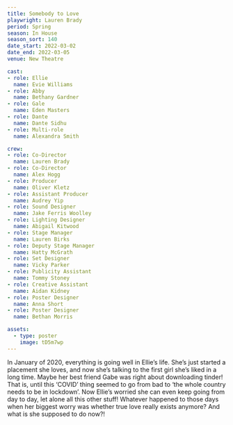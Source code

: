 ```yaml
---
title: Somebody to Love
playwright: Lauren Brady
period: Spring
season: In House
season_sort: 140
date_start: 2022-03-02
date_end: 2022-03-05
venue: New Theatre

cast:
- role: Ellie
  name: Evie Williams
- role: Abby
  name: Bethany Gardner
- role: Gale
  name: Eden Masters
- role: Dante
  name: Dante Sidhu
- role: Multi-role
  name: Alexandra Smith

crew:
- role: Co-Director
  name: Lauren Brady
- role: Co-Director
  name: Alex Hogg
- role: Producer
  name: Oliver Kletz
- role: Assistant Producer
  name: Audrey Yip
- role: Sound Designer
  name: Jake Ferris Woolley
- role: Lighting Designer
  name: Abigail Kitwood
- role: Stage Manager
  name: Lauren Birks
- role: Deputy Stage Manager
  name: Hatty McGrath
- role: Set Designer
  name: Vicky Parker
- role: Publicity Assistant
  name: Tommy Stoney
- role: Creative Assistant
  name: Aidan Kidney
- role: Poster Designer
  name: Anna Short
- role: Poster Designer
  name: Bethan Morris

assets:
  - type: poster
    image: tD5m7wp
---
```


In January of 2020, everything is going well in Ellie’s life. She’s just started a
placement she loves, and now she’s talking to the first girl she’s liked in a long
time. Maybe her best friend Gabe was right about downloading tinder!
That is, until this ‘COVID’ thing seemed to go from bad to ‘the whole country
needs to be in lockdown’. Now Ellie’s worried she can even keep going from day
to day, let alone all this other stuff! Whatever happened to those days when her
biggest worry was whether true love really exists anymore? And what is she
supposed to do now?!
